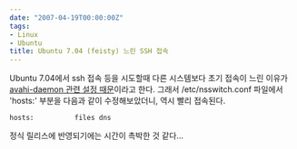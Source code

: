```yaml
---
date: "2007-04-19T00:00:00Z"
tags:
- Linux
- Ubuntu
title: Ubuntu 7.04 (feisty) 느린 SSH 접속
---
```


Ubuntu 7.04에서 ssh 접속 등을 시도할때 다른 시스템보다 초기 접속이 느린 이유가 [avahi-daemon 관련 설정 때문](https://bugs.launchpad.net/ubuntu/+source/avahi/+bug/94940)이라고 한다. 그래서 /etc/nsswitch.conf 파일에서 'hosts:' 부분을 다음과 같이 수정해보았더니, 역시 빨리 접속된다.

    hosts:          files dns

정식 릴리스에 반영되기에는 시간이 촉박한 것 같다...
